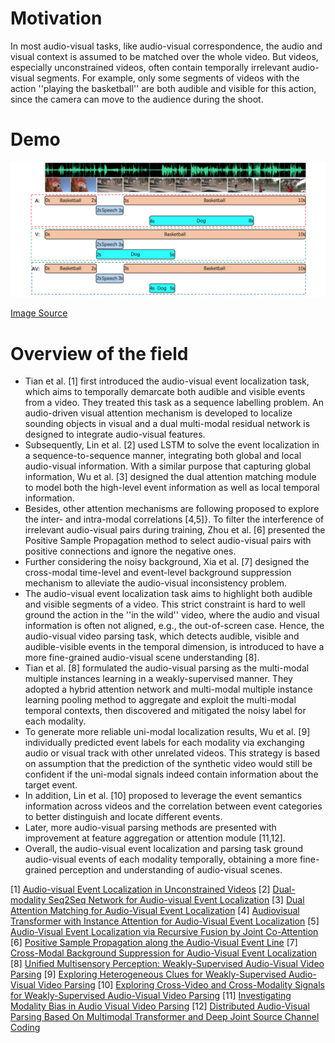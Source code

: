 # Motivation
In most audio-visual tasks, like audio-visual correspondence, the audio and visual context is assumed to be matched over the whole video. But videos, especially unconstrained videos, often contain temporally irrelevant audio-visual segments. For example, only some segments of videos with the action ''playing the basketball'' are both audible and visible for this action, since the camera can move to the audience during the shoot. 

# Demo
![parsing.png](content/images/parsing.png)

[Image Source](https://link.springer.com/chapter/10.1007/978-3-030-58580-8_26)


# Overview of the field
- Tian et al. [1] first introduced the audio-visual event localization task, which aims to temporally demarcate both audible and visible events from a video. They treated this task as a sequence labelling problem. An audio-driven visual attention mechanism is developed to localize sounding objects in visual and a dual multi-modal residual network is designed to integrate audio-visual features. 
- Subsequently, Lin et al. [2] used LSTM to solve the event localization in a sequence-to-sequence manner, integrating both global and local audio-visual information. With a similar purpose that capturing global information, Wu et al. [3] designed the dual attention matching module to model both the high-level event information as well as local temporal information. 
- Besides, other attention mechanisms are following proposed to explore the inter- and intra-modal correlations [4,5]}. To filter the interference of irrelevant audio-visual pairs during training, Zhou et al. [6] presented the Positive Sample Propagation method to select audio-visual pairs with positive connections and ignore the negative ones. 
- Further considering the noisy background, Xia et al. [7] designed the cross-modal time-level and event-level background suppression mechanism to alleviate the audio-visual inconsistency problem. 
- The audio-visual event localization task aims to highlight both audible and visible segments of a video. This strict constraint is hard to well ground the action in the ''in the wild'' video, where the audio and visual information is often not aligned, e.g., the out-of-screen case. Hence, the audio-visual video parsing task, which detects audible, visible and audible-visible events in the temporal dimension, is introduced to have a more fine-grained audio-visual scene understanding [8]. 
- Tian et al. [8] formulated the audio-visual parsing as the multi-modal multiple instances learning in a weakly-supervised manner. They adopted a hybrid attention network and multi-modal multiple instance learning pooling method to aggregate and exploit the multi-modal temporal contexts, then discovered and mitigated the noisy label for each modality. 
- To generate more reliable uni-modal localization results, Wu et al. [9] individually predicted event labels for each modality via exchanging audio or visual track with other unrelated videos. This strategy is based on assumption that the prediction of the synthetic video would still be confident if the uni-modal signals indeed contain information about the target event. 
- In addition, Lin et al. [10] proposed to leverage the event semantics information across videos and the correlation between event categories to better distinguish and locate different events. 
- Later, more audio-visual parsing methods are presented with improvement at feature aggregation or attention module [11,12]. 
- Overall, the audio-visual event localization and parsing task ground audio-visual events of each modality temporally, obtaining a more fine-grained perception and understanding of audio-visual scenes.


[1] [Audio-visual Event Localization in Unconstrained Videos](https://openaccess.thecvf.com/content_ECCV_2018/html/Yapeng_Tian_Audio-Visual_Event_Localization_ECCV_2018_paper.html)
[2] [Dual-modality Seq2Seq Network for Audio-visual Event Localization](https://ieeexplore.ieee.org/abstract/document/8683226/)
[3] [Dual Attention Matching for Audio-Visual Event Localization](https://openaccess.thecvf.com/content_ICCV_2019/html/Wu_Dual_Attention_Matching_for_Audio-Visual_Event_Localization_ICCV_2019_paper.html)
[4] [Audiovisual Transformer with Instance Attention for Audio-Visual Event Localization](https://openaccess.thecvf.com/content/ACCV2020/html/Lin_Audiovisual_Transformer_with_Instance_Attention_for_Audio-Visual_Event_Localization_ACCV_2020_paper.html)
[5] [Audio-Visual Event Localization via Recursive Fusion by Joint Co-Attention](https://openaccess.thecvf.com/content/WACV2021/html/Duan_Audio-Visual_Event_Localization_via_Recursive_Fusion_by_Joint_Co-Attention_WACV_2021_paper.html)
[6] [Positive Sample Propagation along the Audio-Visual Event Line](https://openaccess.thecvf.com/content/CVPR2021/papers/Zhou_Positive_Sample_Propagation_Along_the_Audio-Visual_Event_Line_CVPR_2021_paper.pdf)
[7] [Cross-Modal Background Suppression for Audio-Visual Event Localization](https://openaccess.thecvf.com/content/CVPR2022/html/Xia_Cross-Modal_Background_Suppression_for_Audio-Visual_Event_Localization_CVPR_2022_paper.html)
[8] [Unified Multisensory Perception: Weakly-Supervised Audio-Visual Video Parsing](https://link.springer.com/chapter/10.1007/978-3-030-58580-8_26)
[9] [Exploring Heterogeneous Clues for Weakly-Supervised Audio-Visual Video Parsing](https://openaccess.thecvf.com/content/CVPR2021/html/Wu_Exploring_Heterogeneous_Clues_for_Weakly-Supervised_Audio-Visual_Video_Parsing_CVPR_2021_paper.html)
[10] [Exploring Cross-Video and Cross-Modality Signals for Weakly-Supervised Audio-Visual Video Parsing](https://proceedings.neurips.cc/paper/2021/hash/5f93f983524def3dca464469d2cf9f3e-Abstract.html)
[11] [Investigating Modality Bias in Audio Visual Video Parsing](https://arxiv.org/abs/2203.16860)
[12] [Distributed Audio-Visual Parsing Based On Multimodal Transformer and Deep Joint Source Channel Coding](https://ieeexplore.ieee.org/abstract/document/9746660/)
